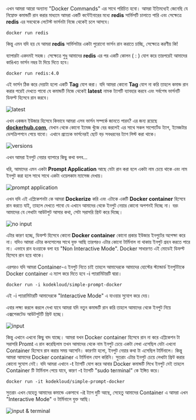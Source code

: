 এখন আমরা আরো অন্যান্য "Docker Commands" এর সাথে পরিচিত হবো। আমরা ইতিমধ্যেই জেনেছি যে নিম্নোক্ত কমান্ডটি রান করার মাধ্যমে আমরা একটি কন্টেইনারের মধ্যে **redis** সার্ভিসটি চালাতে পারি এবং সেক্ষেত্রে **redis** এর সবথেকে লেটেস্ট ভার্সনটা নিজে থেকেই চলে আসবে।

``` docker run redis ```

কিন্তু এমন যদি হয় যে আমরা **redis** সার্ভিসটার একটা পুরোনো ভার্সন রান করাতে চাচ্ছি, সেক্ষেত্রে করণীয় কি!

ব্যাপারটা একদমই সহজ। সেক্ষেত্রে শুধু আমাদের **redis** এর পর একটি কোলন ( : ) যোগ করে তারপরেই আমাদের কাঙিখত ভার্সন নম্বর টা দিয়ে দিতে হবে।

``` docker run redis:4.0 ```

এই ভার্সন ঠিক করে দেয়াটা হলো একটি **Tag** যোগ করা। যদি আমরা কোনো **Tag** যোগ না করি তাহলে কমান্ড রান করার পরেই দেখতে পাবো যে কমান্ডটি নিজে থেকেই **latest** নামক ট্যাগটি ব্যাবহার করবে এবং সর্বশেষ ভার্সনটি ডিফল্ট হিসেবে রান করবে।

![latest](/Docker-run/latest.png)

এখন একজন ইউজার হিসেবে কিভাবে আমরা এসব ভার্সন সম্পর্কে জানতে পারব? এর জন্য রয়েছে **[dockerhub.com](https://hub.docker.com/search?q=)**, যেখান থেকে কোনো ইমেজ খুঁজে বের করলেই এর সাথে সকল সাপোর্টেড ট্যাগ, ইমেজটার ডেসক্রিপশনে পেয়ে যাবো। এখানে প্রত্যেক ভার্সনেরই ছোট বড় সবধরনের ট্যাগ লিস্ট করা থাকে।

![versions](/Docker-run/versions.png)

এখন আমরা ইনপুট নেয়ার ব্যাপারে কিছু কথা বলব...

ধরি, আমাদের এমন একটা **Prompt Application** আছে যেটা রান করা হলে একটা নাম চেয়ে থাকে এবং নাম ইনপুট করা হলে সাথে সাথে একটা ওয়েলকাম ম্যাসেজ দেখায়।

![prompt application](/Docker-run/prompt%20app.png)

এখন যদি এই এপ্লিকেশনটা কে আমরা **Dockerize** করি এবং এটাকে একটি **Docker container** হিসেবে রান করতে যাই, তাহলে দেখতে পাবো যে এখানে আমাদের থেকে ইনপুট নেয়ার কোনো অপশনই দিচ্ছে না। বরং আমাদের যে লেখাটা আউটপুট আসার কথা, সেটা সরাসরি প্রিন্ট করে দিচ্ছে।

![no input](/Docker-run/no%20input.png)

এটার কারণ হচ্ছে, ডিফল্ট হিসেবে কোনো **Docker container** কোনো প্রকার ইউজার ইনপুটের অপেক্ষা করে না। যদিও আমরা এটার কনসোলের সাথে যুক্ত আছি তারপরও এটার কোনো টার্মিনাল না থাকায় ইনপুট গ্রহন করতে পারে না। এভাবে রান হওয়াকে বলা হয় "Non Interactive Mode". Docker সাধারণত এই মোডেই ডিফল্ট হিসেবে রান হয়ে থাকে।

এরপরও যদি আমরা Container-এ ইনপুট নিতে চাই তাহলে আমাদেরকে আমাদের হোস্টের স্ট্যান্ডার্ড ইনপুটটাকে Docker container এ ম্যাপ করে দিতে হবে -i প্যারামিটারটি দ্বারা।

``` docker run -i kodekloud/simple-prompt-docker ```

এই -i প্যারামিটারটি আমাদেরকে "Interactive Mode" এ যাওয়ার সুযোগ করে দেয়।

এবার লক্ষ্য করলে করলে দেখা যাবে আমরা যদি নতুন কমান্ডটি রান করি তাহলে আমাদের থেকে ইনপুট নিয়ে এক্সপেকটেড আউটপুটটি প্রিন্ট হচ্ছে।

![input](/Docker-run//input.png)

কিন্তু এখানে এখনো কিছু বাদ যাচ্ছে। আমরা যখন Docker container হিসেবে রান না করে এপ্লিকেশন টা সরাসরি Promt এ রান করেছিলাম তখন আমাদের থেকে নাম ইনপুট চেয়ে একটা লেখা এসেছিল যেটা এখনো Container হিসেবে রান করার সময় আসেনি। কারণটা হলো, ইনপুট নেয়ার কথা টা এসেছিল টার্মিনালে। কিন্তু আমরা আমাদের Docker container এ টার্মিনাল যোগ করিনি। সুতরাং এটার ইনপুট চেয়ে লেখাটা প্রিন্ট করার কোনো সুযোগ নেই। যদি আমরা এখানে -t ট্যাগটি যোগ করে আবার Docker কমান্ডটি লিখে ইনপুট দেই তাহলে Container টি টার্মিনাল পেয়ে যাবে, কারণ -t ট্যাগটি "sudo terminal" কে ইঙ্গিত করে।

``` docker run -it kodekloud/simple-prompt-docker ```

সুতরাং এখন যেহেতু আমাদের কমান্ডে একসাথে -it ট্যাগ দুটি আছে, সেহেতু আমাদের Container এ আমরা এখন "Interactive Mode" ও টার্মিনালে যুক্ত আছি।

![input & terminal](/Docker-run/input%20%26%20terminal.png)
